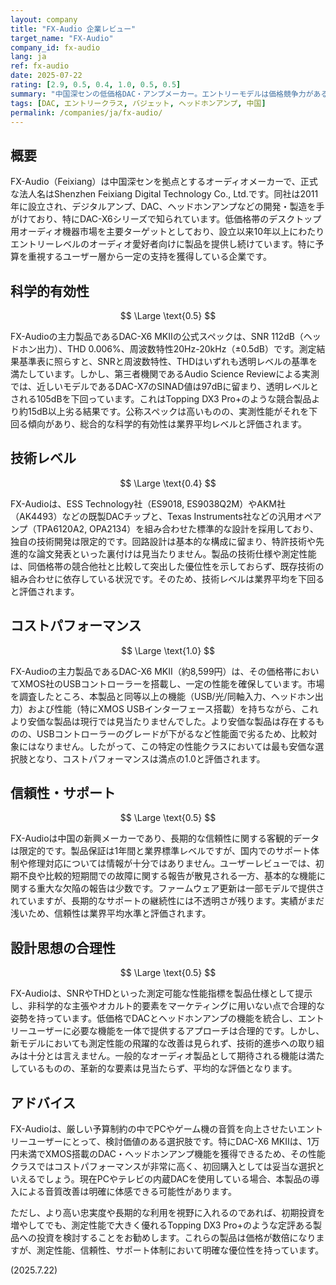 ```yaml
---
layout: company
title: "FX-Audio 企業レビュー"
target_name: "FX-Audio"
company_id: fx-audio
lang: ja
ref: fx-audio
date: 2025-07-22
rating: [2.9, 0.5, 0.4, 1.0, 0.5, 0.5]
summary: "中国深センの低価格DAC・アンプメーカー。エントリーモデルは価格競争力があるものの、測定性能や技術レベルは業界平均を下回る。"
tags: [DAC, エントリークラス, バジェット, ヘッドホンアンプ, 中国]
permalink: /companies/ja/fx-audio/
---
```

## 概要

FX-Audio（Feixiang）は中国深センを拠点とするオーディオメーカーで、正式な法人名はShenzhen Feixiang Digital Technology Co., Ltd.です。同社は2011年に設立され、デジタルアンプ、DAC、ヘッドホンアンプなどの開発・製造を手がけており、特にDAC-X6シリーズで知られています。低価格帯のデスクトップ用オーディオ機器市場を主要ターゲットとしており、設立以来10年以上にわたりエントリーレベルのオーディオ愛好者向けに製品を提供し続けています。特に予算を重視するユーザー層から一定の支持を獲得している企業です。

## 科学的有効性

$$ \Large \text{0.5} $$

FX-Audioの主力製品であるDAC-X6 MKIIの公式スペックは、SNR 112dB（ヘッドホン出力）、THD 0.006%、周波数特性20Hz-20kHz（±0.5dB）です。測定結果基準表に照らすと、SNRと周波数特性、THDはいずれも透明レベルの基準を満たしています。しかし、第三者機関であるAudio Science Reviewによる実測では、近しいモデルであるDAC-X7のSINAD値は97dBに留まり、透明レベルとされる105dBを下回っています。これはTopping DX3 Pro+のような競合製品より約15dB以上劣る結果です。公称スペックは高いものの、実測性能がそれを下回る傾向があり、総合的な科学的有効性は業界平均レベルと評価されます。

## 技術レベル

$$ \Large \text{0.4} $$

FX-Audioは、ESS Technology社（ES9018, ES9038Q2M）やAKM社（AK4493）などの既製DACチップと、Texas Instruments社などの汎用オペアンプ（TPA6120A2, OPA2134）を組み合わせた標準的な設計を採用しており、独自の技術開発は限定的です。回路設計は基本的な構成に留まり、特許技術や先進的な論文発表といった裏付けは見当たりません。製品の技術仕様や測定性能は、同価格帯の競合他社と比較して突出した優位性を示しておらず、既存技術の組み合わせに依存している状況です。そのため、技術レベルは業界平均を下回ると評価されます。

## コストパフォーマンス

$$ \Large \text{1.0} $$

FX-Audioの主力製品であるDAC-X6 MKII（約8,599円）は、その価格帯においてXMOS社のUSBコントローラーを搭載し、一定の性能を確保しています。市場を調査したところ、本製品と同等以上の機能（USB/光/同軸入力、ヘッドホン出力）および性能（特にXMOS USBインターフェース搭載）を持ちながら、これより安価な製品は現行では見当たりませんでした。より安価な製品は存在するものの、USBコントローラーのグレードが下がるなど性能面で劣るため、比較対象にはなりません。したがって、この特定の性能クラスにおいては最も安価な選択肢となり、コストパフォーマンスは満点の1.0と評価されます。

## 信頼性・サポート

$$ \Large \text{0.5} $$

FX-Audioは中国の新興メーカーであり、長期的な信頼性に関する客観的データは限定的です。製品保証は1年間と業界標準レベルですが、国内でのサポート体制や修理対応については情報が十分ではありません。ユーザーレビューでは、初期不良や比較的短期間での故障に関する報告が散見される一方、基本的な機能に関する重大な欠陥の報告は少数です。ファームウェア更新は一部モデルで提供されていますが、長期的なサポートの継続性には不透明さが残ります。実績がまだ浅いため、信頼性は業界平均水準と評価されます。

## 設計思想の合理性

$$ \Large \text{0.5} $$

FX-Audioは、SNRやTHDといった測定可能な性能指標を製品仕様として提示し、非科学的な主張やオカルト的要素をマーケティングに用いない点で合理的な姿勢を持っています。低価格でDACとヘッドホンアンプの機能を統合し、エントリーユーザーに必要な機能を一体で提供するアプローチは合理的です。しかし、新モデルにおいても測定性能の飛躍的な改善は見られず、技術的進歩への取り組みは十分とは言えません。一般的なオーディオ製品として期待される機能は満たしているものの、革新的な要素は見当たらず、平均的な評価となります。

## アドバイス

FX-Audioは、厳しい予算制約の中でPCやゲーム機の音質を向上させたいエントリーユーザーにとって、検討価値のある選択肢です。特にDAC-X6 MKIIは、1万円未満でXMOS搭載のDAC・ヘッドホンアンプ機能を獲得できるため、その性能クラスではコストパフォーマンスが非常に高く、初回購入としては妥当な選択といえるでしょう。現在PCやテレビの内蔵DACを使用している場合、本製品の導入による音質改善は明確に体感できる可能性があります。

ただし、より高い忠実度や長期的な利用を視野に入れるのであれば、初期投資を増やしてでも、測定性能で大きく優れるTopping DX3 Pro+のような定評ある製品への投資を検討することをお勧めします。これらの製品は価格が数倍になりますが、測定性能、信頼性、サポート体制において明確な優位性を持っています。

(2025.7.22)
